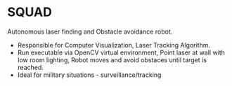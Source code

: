 # SQUAD

Autonomous laser finding and Obstacle avoidance robot.

- Responsible for Computer Visualization, Laser Tracking Algorithm.
- Run executable via OpenCV virtual environment, Point laser at wall with low room lighting, Robot moves and avoid obstaces until target is
  reached.
 - Ideal for military situations - surveillance/tracking 

